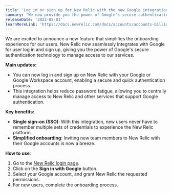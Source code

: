 ```yaml
---
title: 'Log in or sign up for New Relic with the new Google integration'
summary: "We now provide you the power of Google's secure authentication technology to manage access to New Relic services."
releaseDate: '2023-05-01'
learnMoreLink: 'https://docs.newrelic.com/docs/accounts/accounts-billing/account-setup/login-options'
---
```


We are excited to announce a new feature that simplifies the onboarding experience for our users. New Relic now seamlessly integrates with Google for user log in and sign up, giving you the power of Google's secure authentication technology to manage access to our services.

**Main updates:**

* You can now log in and sign up on New Relic with your Google or Google Workspace account, enabling a secure and quick authentication process.
* This integration helps reduce password fatigue, allowing you to centrally manage access to New Relic and other services that support Google authentication.

**Key benefits:**

* **Single sign-on (SSO)**: With this integration, new users never have to remember multiple sets of credentials to experience the New Relic platform.
* **Simplified onboarding**: Inviting new team members to New Relic with their Google accounts is now a breeze.

**How to use**:

1. Go to the [New Relic login page](https://login.newrelic.com/login).
2. Click on the **Sign in with Google** button.
3. Select your Google account, and grant New Relic the requested permissions.
4. For new users, complete the onboarding process.
